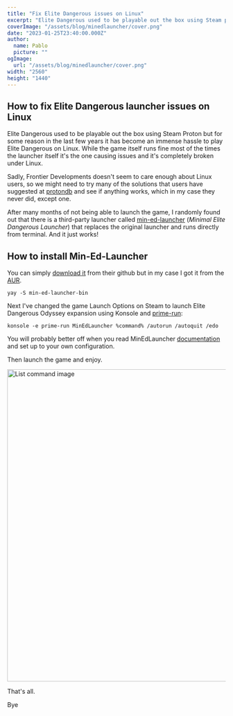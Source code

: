 ```yaml
---
title: "Fix Elite Dangerous issues on Linux"
excerpt: "Elite Dangerous used to be playable out the box using Steam proton but now it isn't"
coverImage: "/assets/blog/minedlauncher/cover.png"
date: "2023-01-25T23:40:00.000Z"
author:
  name: Pablo
  picture: ""
ogImage:
  url: "/assets/blog/minedlauncher/cover.png"
width: "2560"
height: "1440"
---
```


## How to fix Elite Dangerous launcher issues on Linux

Elite Dangerous used to be playable out the box using Steam Proton but for some reason in the last few years it has become an immense hassle to play Elite Dangerous on Linux. While the game itself runs fine most of the times the launcher itself it's the one causing issues and it's completely broken under Linux.

Sadly, Frontier Developments doesn't seem to care enough about Linux users, so we might need to try many of the solutions that users have suggested at [protondb](https://www.protondb.com/app/359320) and see if anything works, which in my case they never did, except one.

After many months of not being able to launch the game, I randomly found out that there is a third-party launcher called [min-ed-launcher](https://github.com/rfvgyhn/min-ed-launcher/) (_Minimal Elite Dangerous Launcher_) that replaces the original launcher and runs directly from terminal. And it just works!

## How to install Min-Ed-Launcher

You can simply [download it](https://github.com/rfvgyhn/min-ed-launcher/releases/latest) from their github but in my case I got it from the [AUR](https://aur.archlinux.org/packages?O=0&K=min-ed-launcher).

```
yay -S min-ed-launcher-bin
```

Next I've changed the game Launch Options on Steam to launch Elite Dangerous Odyssey expansion using Konsole and [prime-run](https://wiki.archlinux.org/title/PRIME):

```
konsole -e prime-run MinEdLauncher %command% /autorun /autoquit /edo
```

You will probably better off when you read MinEdLauncher [documentation](https://github.com/rfvgyhn/min-ed-launcher#readme) and set up to your own configuration.

Then launch the game and enjoy.

<img src="/assets/blog/minedlauncher/minedlauncher.png" alt="List command image" width="720"/>

That's all.

Bye
